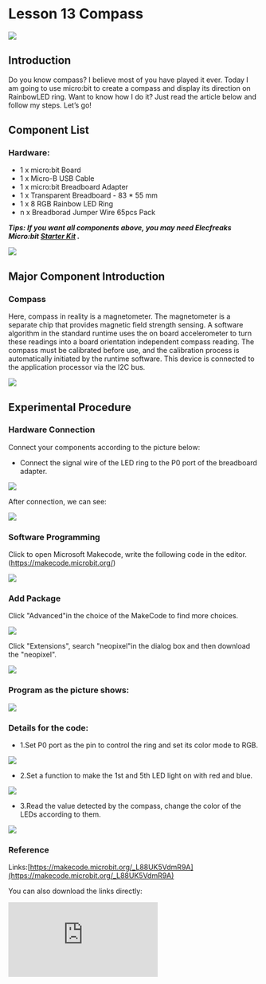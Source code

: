 # Lesson 13 Compass

 ![](./images/xMxllOG.jpg)

## Introduction

Do you know compass? I believe most of you have played it ever. Today I am going to use micro:bit to create a compass and display its direction on RainbowLED ring. Want to know how I do it? Just read the article below and follow my steps. Let’s go!

## Component List


### Hardware:

- 1 x micro:bit Board
- 1 x Micro-B USB Cable
- 1 x micro:bit Breadboard Adapter
- 1 x Transparent Breadboard - 83 * 55 mm
- 1 x 8 RGB Rainbow LED Ring
- n x Breadborad Jumper Wire 65pcs Pack

***Tips: If you want all components above, you may need Elecfreaks Micro:bit [Starter Kit](https://www.elecfreaks.com/micro-bit-starter-kit.html) .***

![](./images/W4tseua.jpg)

## Major Component Introduction

### **Compass**

Here, compass in reality is a magnetometer. The magnetometer is a separate chip that provides magnetic field strength sensing. A software algorithm in the standard runtime uses the on board accelerometer to turn these readings into a board orientation independent compass reading. The compass must be calibrated before use, and the calibration process is automatically initiated by the runtime software. This device is connected to the application processor via the I2C bus.

![](./images/jWLNeqO.jpg)

## Experimental Procedure

### Hardware Connection
Connect your components according to the picture below:

- Connect the signal wire of the LED ring to the P0 port of the breadboard adapter.

![](./images/8m3Efwt.jpg)

After connection, we can see:

![](./images/L5VkXKE.jpg)

### Software Programming

Click to open Microsoft Makecode, write the following code in the editor.(https://makecode.microbit.org/)

![](./images/JHZUvh2.png)

### Add Package

  Click "Advanced"in the choice of the MakeCode to find more choices.

![](./images/smtcNoB.png)

Click "Extensions", search "neopixel"in the dialog box and then download the "neopixel".

![](./images/umQwUC2.png)

### Program as the picture shows:

![](./images/cO2ePSl.png)

### Details for the code:
- 1.Set P0 port as the pin to control the ring and set its color mode to RGB.

![](./images/ZOQqYle.png)

- 2.Set a function to make the 1st and 5th LED light on with red and blue.

![](./images/ZIFsp5w.png)

- 3.Read the value detected by the compass, change the color of the LEDs according to them.

![](./images/ZnswFuv.png)

### Reference
Links:[https://makecode.microbit.org/_L88UK5VdmR9A](https://makecode.microbit.org/_L88UK5VdmR9A)

You can also download the links directly:

<div
    style={{
        position: 'relative',
        paddingBottom: '60%',
        overflow: 'hidden',
    }}
>
    <iframe
        src="https://makecode.microbit.org/_L88UK5VdmR9A"
        frameborder="0"
        sandbox="allow-popups allow-forms allow-scripts allow-same-origin"
        style={{
            position: 'absolute',
            width: '100%',
            height: '100%',
        }}
    />
</div>

## Result

Rotate the whole device, you can see the Rainbow LED Ring always point at the same direction.
***Note:*** Every time you start to use the compass (for example, if you have just turned the micro:bit on), the micro:bit will start to calibrate compass (adjust itself). It will ask you to draw a circle by tilting the micro:bit. If you are calibrating or using the compass near metal, it might confuse the micro:bit.

![](./images/HI0MDIB.gif)



## Exploration

If this experiment does not use Rainbow LED Ring but use the arrow displayed on micro:bit as indicator, then how to design circuit and program?

## FAQ
